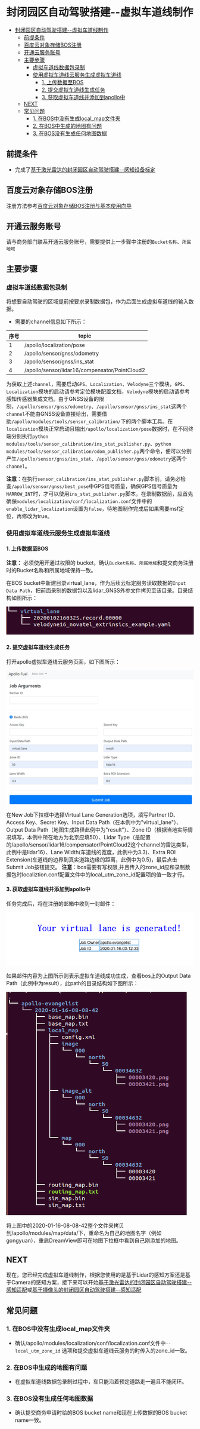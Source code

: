 # 封闭园区自动驾驶搭建--虚拟车道线制作

- [封闭园区自动驾驶搭建--虚拟车道线制作](#封闭园区自动驾驶搭建--虚拟车道线制作)
  - [前提条件](#前提条件)
  - [百度云对象存储BOS注册](#百度云对象存储bos注册)
  - [开通云服务账号](#开通云服务账号)
  - [主要步骤](#主要步骤)
    - [虚拟车道线数据包录制](#虚拟车道线数据包录制)
    - [使用虚拟车道线云服务生成虚拟车道线](#使用虚拟车道线云服务生成虚拟车道线)
      - [1. 上传数据至BOS](#1-上传数据至bos)
      - [2. 提交虚拟车道线生成任务](#2-提交虚拟车道线生成任务)
      - [3. 获取虚拟车道线并添加到apollo中](#3-获取虚拟车道线并添加到apollo中)
  - [NEXT](#next)
  - [常见问题](#常见问题)
    - [1. 在BOS中没有生成local_map文件夹](#1-在bos中没有生成local_map文件夹)
    - [2. 在BOS中生成的地图有问题](#2-在bos中生成的地图有问题)
    - [3. 在BOS没有生成任何地图数据](#3-在bos没有生成任何地图数据)

## 前提条件

 - 完成了[基于激光雷达的封闭园区自动驾驶搭建--感知设备标定](sensor_calibration_cn.md)

## 百度云对象存储BOS注册
注册方法参考[百度云对象存储BOS注册与基本使用向导](../../Apollo_Fuel/apply_bos_account_cn.md)

## 开通云服务账号
请与商务部门联系开通云服务账号，需要提供上一步骤中注册的`Bucket名称`、`所属地域`
 
## 主要步骤

### 虚拟车道线数据包录制

将想要自动驾驶的区域提前按要求录制数据包，作为后面生成虚拟车道线的输入数据。

- 需要的channel信息如下所示：

|序号 | topic | 
|---|---|
|1|/apollo/localization/pose | 
|2|/apollo/sensor/gnss/odometry|
|3|/apollo/sensor/gnss/ins_stat|
|4|/apollo/sensor/lidar16/compensator/PointCloud2|

为获取上述`channel`，需要启动`GPS`、`Localization`、`Velodyne`三个模块，`GPS`、`Localization`模块的启动请参考定位模块配置文档，`Velodyne`模块的启动请参考感知传感器集成文档。由于GNSS设备的限制，`/apollo/sensor/gnss/odometry`、`/apollo/sensor/gnss/ins_stat`这两个`channel`不能由GNSS设备直接给出，需要借助`/apollo/modules/tools/sensor_calibration/`下的两个脚本工具。在`localization`模块正常启动且输出`/apollo/localization/pose`数据时，在不同终端分别执行`python modules/tools/sensor_calibration/ins_stat_publisher.py`、`python modules/tools/sensor_calibration/odom_publisher.py`两个命令，便可以分别产生`/apollo/sensor/gnss/ins_stat`、`/apollo/sensor/gnss/odometry`这两个`channel`。

**注意**：在执行`sensor_calibration/ins_stat_publisher.py`脚本前，请务必检查`/apollo/sensor/gnss/best_pose`中GPS信号质量，确保GPS信号质量为`NARROW_INT`时，才可以使用`ins_stat_publisher.py`脚本。在录制数据前，应首先确保`modules/localization/conf/localization.conf`文件中的`enable_lidar_localization`设置为`false`，待地图制作完成后如果需要msf定位，再修改为true。

### 使用虚拟车道线云服务生成虚拟车道线

#### 1. 上传数据至BOS

**注意：** 必须使用开通过权限的 bucket，确认`Bucket名称`、`所属地域`和提交商务注册时的Bucket名称和所属地域保持一致。

在BOS bucket中新建目录virtual_lane，作为后续云标定服务读取数据的`Input Data Path`，把前面录制的数据包以及lidar_GNSS外参文件拷贝至该目录。目录结构如图所示：

![virtual_lane_tree1](images/virtual_lane_tree1.png)

#### 2. 提交虚拟车道线生成任务

打开apollo虚拟车道线云服务页面，如下图所示：

![virtual_lane_fuel](images/virtual_lane_fuel.png)

在New Job下拉框中选择Virtual Lane Generation选项，填写Partner ID、Access Key、Secret Key、Input Data Path（在本例中为"virtual_lane"）、Output Data Path（地图生成路径此例中为"result"）、Zone ID（根据当地实际情况填写，本例中所在地方为北京应填50）、Lidar Type（是配置的/apollo/sensor/lidar16/compensator/PointCloud2这个channel的雷达类型，此例中是lidar16）、Lane Width(车道线的宽度，此例中为3.3)、Extra ROI Extension(车道线的边界到真实道路边缘的距离，此例中为0.5)，最后点击Submit Job按钮提交。
**注意**：bos需要有写权限,并且传入的zone_id应和录制数据包时localiztion.conf配置文件中的local_utm_zone_id配置项的值一致才行。

#### 3. 获取虚拟车道线并添加到apollo中

任务完成后，将在注册的邮箱中收到一封邮件：

![virtual_lane_email](images/virtual_lane_email.png)

如果邮件内容为上图所示则表示虚拟车道线成功生成，查看bos上的Output Data Path（此例中为result），此path的目录结构如下图所示：

![virtual_lane_tree2](images/virtual_lane_tree2.png)

将上图中的2020-01-16-08-08-42整个文件夹拷贝到/apollo/modules/map/data/下，重命名为自己的地图名字（例如gongyuan），重启DreamView即可在地图下拉框中看到自己刚添加的地图。
## NEXT
现在，您已经完成虚拟车道线制作，根据您使用的是基于Lidar的感知方案还是基于Camera的感知方案，接下来可以开始[基于激光雷达的封闭园区自动驾驶搭建--感知适配](perception_configuration_cn.md)或[基于摄像头的封闭园区自动驾驶搭建--感知适配](../Camera_Based_Auto_Driving/perception_configuration_cn.md)

## 常见问题
### 1. 在BOS中没有生成local_map文件夹
* 确认/apollo/modules/localization/conf/localization.conf文件中`--local_utm_zone_id` 选项和提交虚拟车道线云服务的时传入的zone_id一致。
### 2. 在BOS中生成的地图有问题
* 在虚拟车道线数据包录制过程中，车只能沿着预定道路走一遍且不能闭环。
### 3. 在BOS没有生成任何地图数据
* 确认提交商务申请时给的BOS bucket name和现在上传数据的BOS bucket name一致。
